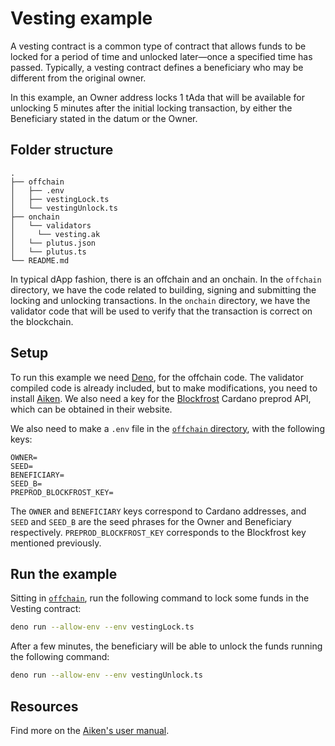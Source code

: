 # Vesting example

A vesting contract is a common type of contract that allows funds to be locked for a period of time and unlocked later—once a specified time has passed. Typically, a vesting contract defines a beneficiary who may be different from the original owner.

In this example, an Owner address locks 1 tAda that will be available for unlocking 5 minutes after the initial locking transaction, by either the Beneficiary stated in the datum or the Owner. 

## Folder structure

```shell
.
├── offchain
│   ├── .env
│   ├── vestingLock.ts
│   └── vestingUnlock.ts
├── onchain
│   └── validators
│     └── vesting.ak
│   └── plutus.json
│   └── plutus.ts
└── README.md
```


In typical dApp fashion, there is an offchain and an onchain. In the `offchain` directory, we have the code related to building, signing and submitting the locking and unlocking transactions. In the `onchain` directory, we have the validator code that will be used to verify that the transaction is correct on the blockchain. 

## Setup 

To run this example we need [Deno][1], for the offchain code. The validator compiled code is already included, but to make modifications, you need to install [Aiken][2]. We also need a key for the [Blockfrost][3] Cardano preprod API, which can be obtained in their website.

We also need to make a `.env` file in the [`offchain` directory](./offchain/), with the following keys:

```shell
OWNER=
SEED=
BENEFICIARY=
SEED_B=
PREPROD_BLOCKFROST_KEY=
```

The `OWNER` and `BENEFICIARY` keys correspond to Cardano addresses, and `SEED` and `SEED_B` are the seed phrases for the Owner and Beneficiary respectively. `PREPROD_BLOCKFROST_KEY` corresponds to the Blockfrost key mentioned previously.

## Run the example

Sitting in [`offchain`](./offchain/), run the following command to lock some funds in the Vesting contract:

```bash
deno run --allow-env --env vestingLock.ts
```

After a few minutes, the beneficiary will be able to unlock the funds running the following command:

```bash
deno run --allow-env --env vestingUnlock.ts
```

## Resources

Find more on the [Aiken's user manual](https://aiken-lang.org).

[1]: https://deno.com/
[2]: https://aiken-lang.org
[3]: https://blockfrost.io/